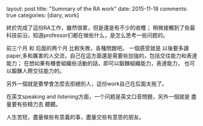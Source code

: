 layout: post
title: "Summary of the RA work"
date: 2015-11-18
comments: true
categories: [diary, work]

終於完成了這份RA工作，雖然很累，但是還是有不少的收穫；
稍微接觸到了些最科技前沿，知道professor们都在做些什么，是怎么思考一些问题的。

前三个月 和 后面的两个月 比較失敗，各種問題吧。
一個感受就是 以後要多讀paper,多和厲害的人交流，自己在這方面還是需要些加強的，包括交往能力和表達能力；
在想如果有機會組織些活動的話，即可以鍛鍊組織能力，表達能力， 也可以鍛鍊人際交往能力的。

另外一個就是要學會怎麼去拒絕別人，這份work自己在后面太拖了。

在英文speaking and listening方面，一个问题是英文口音問題，另外一個就是 盡量要有些精力去 聽聽。

人生苦短，盡量做些有意義的事，盡量交些有意思的朋友。

